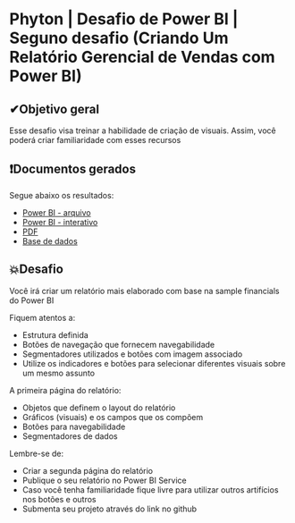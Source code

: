 # Phyton | Desafio de Power BI | Seguno desafio (Criando Um Relatório Gerencial de Vendas com Power BI)

## ✔Objetivo geral
Esse desafio visa treinar a habilidade de criação de visuais. Assim, você poderá criar familiaridade com esses recursos

## ❗Documentos gerados
Segue abaixo os resultados:
 - [Power BI - arquivo](https://github.com/CarlosJot4/Desafios-de-projetos/blob/main/Desafio%20de%20Power%20BI%202/powerBI_desafio_02.pbix)
 - [Power BI - interativo](https://app.powerbi.com/view?r=eyJrIjoiN2Y1ODRkNTctMzMxYi00ZDE2LTk4ZWUtMzYzNmUyNjNiZTY0IiwidCI6ImU5Njk4OTg1LTE4ODgtNDMyMC1hMzNlLTYzNTcwZjJmODc4MCJ9)
 - [PDF](https://github.com/CarlosJot4/Desafios-de-projetos/blob/main/Desafio%20de%20Power%20BI%202/powerBI_desafio_02.pdf)
 - [Base de dados](https://github.com/CarlosJot4/Desafios-de-projetos/blob/main/Desafio%20de%20Power%20BI%202/Financial%20Sample.xlsx)

## 💥Desafio
Você irá criar um relatório mais elaborado com base na sample financials do Power BI

Fiquem atentos a: 

 - Estrutura definida 
 - Botões de navegação que fornecem navegabilidade 
 - Segmentadores utilizados e botões com imagem associado 
 - Utilize os indicadores e botões para selecionar diferentes visuais sobre um mesmo assunto 

A primeira página do relatório: 

 - Objetos que definem o layout do relatório 
 - Gráficos (visuais) e os campos que os compõem 
 - Botões para navegabilidade 
 - Segmentadores de dados 

Lembre-se de: 

 - Criar a segunda página do relatório 
 - Publique o seu relatório no Power BI Service 
 - Caso você tenha familiaridade fique livre para utilizar outros artifícios nos botões e outros 
 - Submenta seu projeto através do link no github 

